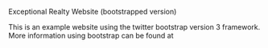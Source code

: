 Exceptional Realty Website (bootstrapped version)

This is an example website using the twitter bootstrap version 3 framework.
More information using bootstrap can be found at 
